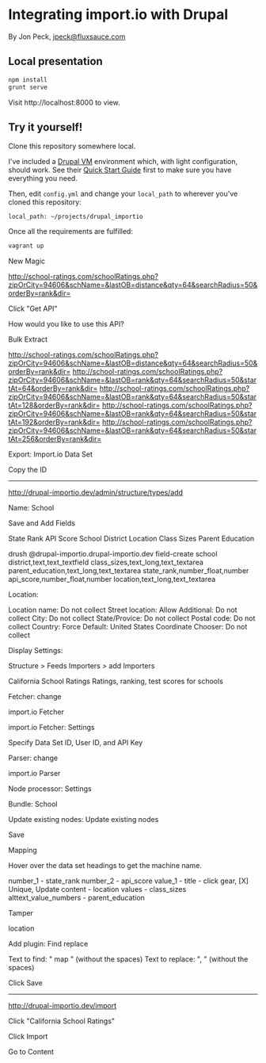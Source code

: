 # Integrating import.io with Drupal

By Jon Peck, jpeck@fluxsauce.com

## Local presentation

```bash
npm install
grunt serve
```

Visit http://localhost:8000 to view.

## Try it yourself!

Clone this repository somewhere local.

I've included a [Drupal VM](http://www.drupalvm.com/) environment which, with light configuration, should work. See their [Quick Start Guide](https://github.com/geerlingguy/drupal-vm#quick-start-guide) first to make sure you have everything you need.

Then, edit `config.yml` and change your `local_path` to wherever you've cloned this repository:

```
local_path: ~/projects/drupal_importio
```

Once all the requirements are fulfilled:

```bash
vagrant up
```

New Magic

http://school-ratings.com/schoolRatings.php?zipOrCity=94606&schName=&lastOB=distance&qty=64&searchRadius=50&orderBy=rank&dir=

Click "Get API"

How would you like to use this API?

Bulk Extract

http://school-ratings.com/schoolRatings.php?zipOrCity=94606&schName=&lastOB=distance&qty=64&searchRadius=50&orderBy=rank&dir=
http://school-ratings.com/schoolRatings.php?zipOrCity=94606&schName=&lastOB=rank&qty=64&searchRadius=50&startAt=64&orderBy=rank&dir=
http://school-ratings.com/schoolRatings.php?zipOrCity=94606&schName=&lastOB=rank&qty=64&searchRadius=50&startAt=128&orderBy=rank&dir=
http://school-ratings.com/schoolRatings.php?zipOrCity=94606&schName=&lastOB=rank&qty=64&searchRadius=50&startAt=192&orderBy=rank&dir=
http://school-ratings.com/schoolRatings.php?zipOrCity=94606&schName=&lastOB=rank&qty=64&searchRadius=50&startAt=256&orderBy=rank&dir=

Export: Import.io Data Set

Copy the ID

---

http://drupal-importio.dev/admin/structure/types/add

Name: School

Save and Add Fields

State Rank
API Score
School
District
Location
Class Sizes
Parent Education

drush @drupal-importio.drupal-importio.dev field-create school district,text,text_textfield class_sizes,text_long,text_textarea parent_education,text_long,text_textarea state_rank,number_float,number api_score,number_float,number location,text_long,text_textarea

Location:

Location name: Do not collect
Street location: Allow
Additional: Do not collect
City: Do not collect
State/Provice: Do not collect
Postal code: Do not collect
Country: Force Default: United States
Coordinate Chooser: Do not collect

Display Settings:

Structure > Feeds Importers > add Importers

California School Ratings
Ratings, ranking, test scores for schools

Fetcher: change

import.io Fetcher

import.io Fetcher: Settings

Specify Data Set ID, User ID, and API Key

Parser: change

import.io Parser

Node processor: Settings

Bundle: School

Update existing nodes: Update existing nodes

Save

Mapping

Hover over the data set headings to get the machine name.

number_1 - state_rank
number_2 - api_score
value_1 - title - click gear, [X] Unique, Update
content - location
values - class_sizes
alttext_value_numbers - parent_education

Tamper

location

Add plugin: Find replace

Text to find: " map " (without the spaces)
Text to replace: ", " (without the spaces)

Click Save

---

http://drupal-importio.dev/import

Click "California School Ratings"

Click Import

Go to Content
